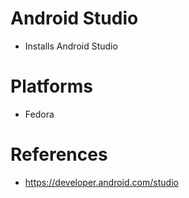 # Android Studio

- Installs Android Studio

# Platforms

- Fedora

# References

- https://developer.android.com/studio
